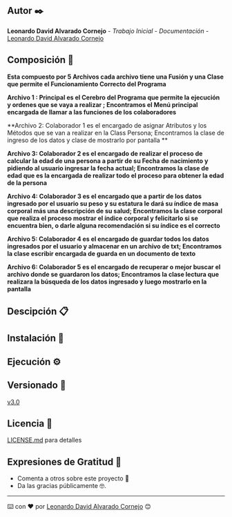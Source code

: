 ## Autor ✒️

**Leonardo David Alvarado Cornejo** - *Trabajo Inicial* - *Documentación* - [Leonardo David Alvarado Cornejo](https://github.com/Leonardo-David-Alvarado-Cornejo)

## Composición 🚀

**Esta compuesto por 5 Archivos cada archivo tiene una Fusión y una Clase que permite el Funcionamiento Correcto del Programa**

**Archivo 1 : Principal es el Cerebro del Programa que permite la ejecución y ordenes que se vaya a realizar ; Encontramos el Menú principal encargada de llamar a las funciones de los colaboradores**

**Archivo 2: Colaborador 1 es el encargado de asignar Atributos y los Métodos que se van a realizar en la Class Persona; Encontramos la clase de ingreso de los datos y clase de mostrarlo por pantalla **

**Archivo 3: Colaborador 2 es el encargado de realizar el proceso de calcular la edad de una persona a partir de su Fecha de nacimiento y pidiendo al usuario ingresar la fecha actual; Encontramos la clase de edad que es la encargada de realizar todo el proceso para obtener la edad de la persona**

**Archivo 4: Colaborador 3 es el encargado que a partir de los datos ingresado por el usuario su peso y su estatura le dará su índice de masa corporal más una descripción de su salud; Encontramos la clase corporal que realiza el proceso mostrar el índice corporal y felicitarlo si se encuentra bien, o darle alguna recomendación si su índice es el correcto**

**Archivo 5: Colaborador 4 es el encargado de guardar todos los datos ingresados por el usuario y almacenar en un archivo de txt; Encontramos la clase escribir encargada de guarda en un documento de texto**

**Archivo 6: Colaborador 5 es el encargado de recuperar o mejor buscar el archivo donde se guardaron los datos; Encontramos la clase lectura que realizara la búsqueda de los datos ingresado y luego mostrarlo en la pantalla**

## Descipción  📋

## Instalación 🔧

## Ejecución ⚙️

## Versionado 📌

[v3.0](https://github.com/Leonardo-David-Alvarado-Cornejo/C2.2-Actividad/tags)

## Licencia 📄

[LICENSE.md](https://github.com/Leonardo-David-Alvarado-Cornejo/C2.2-Actividad/blob/main/LICENSE) para detalles

## Expresiones de Gratitud 🎁

* Comenta a otros sobre este proyecto 📢
* Da las gracias públicamente 🤓.

---
⌨️ con ❤️ por [Leonardo David Alvarado Cornejo](https://github.com/Leonardo-David-Alvarado-Cornejo) 😊
